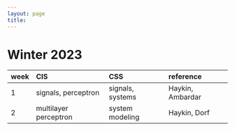 ```yaml
---
layout: page
title:
---
```


# Winter 2023
| week | CIS | CSS | reference | 
| :--- | :--- | :--- | :--- | 
| 1 | signals, perceptron | signals, systems | Haykin, Ambardar |
| 2 | multilayer perceptron | system modeling | Haykin, Dorf | 
